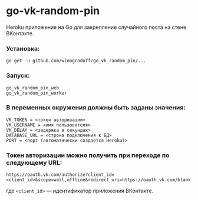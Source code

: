 # go-vk-random-pin

Heroku приложение на Go для закрепление случайного поста на стене ВКонтакте.

### Установка:

```
go get -u github.com/winogradoff/go_vk_random_pin/...
```

### Запуск:

```
go_vk_random_pin_web
go_vk_random_pin_worker
```

### В переменных окружения должны быть заданы значения:

```
VK_TOKEN = <токен авторизации>
VK_USERNAME = <имя пользователя>
VK_DELAY = <задержка в секундах>
DATABASE_URL = <строка подключения к БД>
PORT = <порт (автоматически создается Heroku)>
```

### Токен авторизации можно получить при переходе по следующему URL:

```
https://oauth.vk.com/authorize?client_id=<client_id>&scope=wall,offline&redirect_uri=https://oauth.vk.com/blank.html&display=page&v=5.29&response_type=token
```

где `<client_id>` — идентификатор приложения ВКонтакте.
